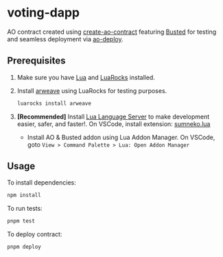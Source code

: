 # voting-dapp

AO contract created using [create-ao-contract](https://github.com/pawanpaudel93/create-ao-contract) featuring [Busted](https://luarocks.org/modules/lunarmodules/busted) for testing and seamless deployment via [ao-deploy](https://github.com/pawanpaudel93/ao-deploy).

## Prerequisites

1. Make sure you have [Lua](https://www.lua.org/start.html#installing) and [LuaRocks](https://github.com/luarocks/luarocks/wiki/Download) installed.

2. Install [arweave](https://luarocks.org/modules/crookse/arweave) using LuaRocks for testing purposes.

   ```bash
   luarocks install arweave
   ```

3. **[Recommended]** Install [Lua Language Server](https://luals.github.io/#install) to make development easier, safer, and faster!. On VSCode, install extension: [sumneko.lua](https://marketplace.visualstudio.com/items?itemName=sumneko.lua)
   - Install AO & Busted addon using Lua Addon Manager. On VSCode, goto `View > Command Palette > Lua: Open Addon Manager`

## Usage

To install dependencies:

```bash
npm install
```

To run tests:

```bash
pnpm test
```

To deploy contract:

```bash
pnpm deploy
```

